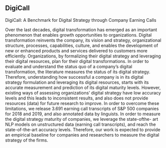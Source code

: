 ## DigiCall
DigiCall: A Benchmark for Digital Strategy through Company Earning Calls

Over the last decades, digital transformation has emerged as an
important phenomenon that enables growth opportunities to organizations.
Digital transformation reinvents the company, its vision
and strategy, organizational structure, processes, capabilities, culture,
and enables the development of new or enhanced products
and services delivered to customers more efficiently. Organizations,
by formalizing their digital strategy and leveraging their
digital resources, plan for their digital transformations. In order
to evaluate and understand the status quo of a company’s digital
transformation, the literature measures the status of its digital strategy. Therefore, understanding how successful a company is in
its digital strategy formulation and leveraging its digital resources,
starts with its accurate measurement and prediction of its digital
maturity levels. However, existing ways of assessing organizations’
digital strategy have low accuracy levels and this leads to inconsistent
results, and also does not provide resources (data) for future
research to improve. In order to overcome these limitations, we
release 3.691 earning call transcripts of S&P 500 companies for 2018
and 2019, and also annotated data by linguists. In order to measure
the digital strategy maturity of companies, we leverage the state-ofthe-
art NLP models on unstructured data (earning call transcripts),
and reach the state-of-the-art accuracy levels. Therefore, our work
is expected to provide an empirical baseline for companies and
researchers to measure the digital strategy of the firms.
